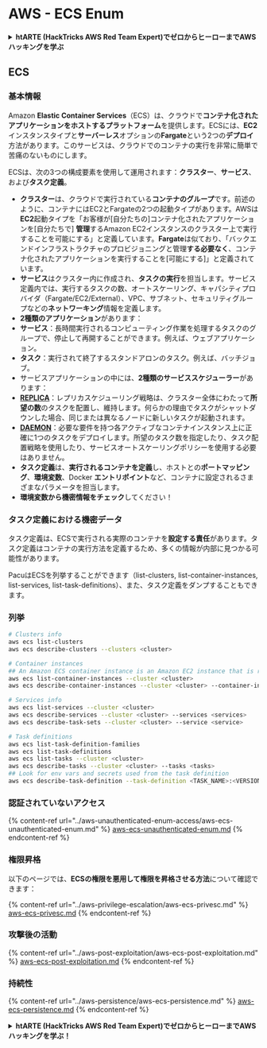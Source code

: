 # AWS - ECS Enum

<details>

<summary><strong>htARTE (HackTricks AWS Red Team Expert)でゼロからヒーローまでAWSハッキングを学ぶ</strong></summary>

HackTricksをサポートする他の方法:

* **HackTricksにあなたの会社を広告したい**、または**HackTricksをPDFでダウンロードしたい**場合は、[**サブスクリプションプラン**](https://github.com/sponsors/carlospolop)をチェックしてください！
* [**公式PEASS & HackTricksグッズ**](https://peass.creator-spring.com)を入手する
* [**The PEASS Family**](https://opensea.io/collection/the-peass-family)を発見し、独占的な[**NFTs**](https://opensea.io/collection/the-peass-family)のコレクションをチェックする
* 💬 [**Discordグループ**](https://discord.gg/hRep4RUj7f)に**参加する**か、[**テレグラムグループ**](https://t.me/peass)に参加するか、**Twitter** 🐦 [**@carlospolopm**](https://twitter.com/carlospolopm)で**フォローする**。
* **HackTricks**の[**GitHubリポジトリ**](https://github.com/carlospolop/hacktricks)と[**HackTricks Cloud**](https://github.com/carlospolop/hacktricks-cloud)にPRを提出して、あなたのハッキングのコツを共有する。

</details>

## ECS

### 基本情報

Amazon **Elastic Container Services**（ECS）は、クラウドで**コンテナ化されたアプリケーションをホストするプラットフォーム**を提供します。ECSには、**EC2**インスタンスタイプと**サーバーレス**オプションの**Fargate**という2つの**デプロイ**方法があります。このサービスは、クラウドでのコンテナの実行を非常に簡単で苦痛のないものにします。

ECSは、次の3つの構成要素を使用して運用されます：**クラスター**、**サービス**、および**タスク定義**。

* **クラスター**は、クラウドで実行されている**コンテナのグループ**です。前述のように、コンテナにはEC2とFargateの2つの起動タイプがあります。AWSは**EC2**起動タイプを「お客様が\[自分たちの\]コンテナ化されたアプリケーションを\[自分たちで\] **管理**するAmazon EC2インスタンスのクラスター上で実行することを可能にする」と定義しています。**Fargate**は似ており、「バックエンドインフラストラクチャのプロビジョニングと管理**する必要なく**、コンテナ化されたアプリケーションを実行することを\[可能にする\]」と定義されています。
* **サービス**はクラスター内に作成され、**タスクの実行**を担当します。サービス定義内では、実行するタスクの数、オートスケーリング、キャパシティプロバイダ（Fargate/EC2/External）、VPC、サブネット、セキュリティグループなどの**ネットワーキング**情報を定義します。
* **2種類のアプリケーション**があります：
* **サービス**：長時間実行されるコンピューティング作業を処理するタスクのグループで、停止して再開することができます。例えば、ウェブアプリケーション。
* **タスク**：実行されて終了するスタンドアロンのタスク。例えば、バッチジョブ。
* サービスアプリケーションの中には、**2種類のサービススケジューラー**があります：
* [**REPLICA**](https://docs.aws.amazon.com/AmazonECS/latest/developerguide/ecs\_services.html)：レプリカスケジューリング戦略は、クラスター全体にわたって**所望の数**のタスクを配置し、維持します。何らかの理由でタスクがシャットダウンした場合、同じまたは異なるノードに新しいタスクが起動されます。
* [**DAEMON**](https://docs.aws.amazon.com/AmazonECS/latest/developerguide/ecs\_services.html)：必要な要件を持つ各アクティブなコンテナインスタンス上に正確に1つのタスクをデプロイします。所望のタスク数を指定したり、タスク配置戦略を使用したり、サービスオートスケーリングポリシーを使用する必要はありません。
* **タスク定義**は、**実行されるコンテナを定義**し、ホストとの**ポートマッピング**、**環境変数**、Docker **エントリポイント**など、コンテナに設定されるさまざまなパラメータを担当します。
* **環境変数から機密情報をチェック**してください！

### タスク定義における機密データ

タスク定義は、ECSで実行される実際のコンテナを**設定する責任**があります。タスク定義はコンテナの実行方法を定義するため、多くの情報が内部に見つかる可能性があります。

PacuはECSを列挙することができます（list-clusters, list-container-instances, list-services, list-task-definitions）、また、タスク定義をダンプすることもできます。

### 列挙
```bash
# Clusters info
aws ecs list-clusters
aws ecs describe-clusters --clusters <cluster>

# Container instances
## An Amazon ECS container instance is an Amazon EC2 instance that is running the Amazon ECS container agent and has been registered into an Amazon ECS cluster.
aws ecs list-container-instances --cluster <cluster>
aws ecs describe-container-instances --cluster <cluster> --container-instances <container_instance_arn>

# Services info
aws ecs list-services --cluster <cluster>
aws ecs describe-services --cluster <cluster> --services <services>
aws ecs describe-task-sets --cluster <cluster> --service <service>

# Task definitions
aws ecs list-task-definition-families
aws ecs list-task-definitions
aws ecs list-tasks --cluster <cluster>
aws ecs describe-tasks --cluster <cluster> --tasks <tasks>
## Look for env vars and secrets used from the task definition
aws ecs describe-task-definition --task-definition <TASK_NAME>:<VERSION>
```
### 認証されていないアクセス

{% content-ref url="../aws-unauthenticated-enum-access/aws-ecs-unauthenticated-enum.md" %}
[aws-ecs-unauthenticated-enum.md](../aws-unauthenticated-enum-access/aws-ecs-unauthenticated-enum.md)
{% endcontent-ref %}

### 権限昇格

以下のページでは、**ECSの権限を悪用して権限を昇格させる方法**について確認できます：

{% content-ref url="../aws-privilege-escalation/aws-ecs-privesc.md" %}
[aws-ecs-privesc.md](../aws-privilege-escalation/aws-ecs-privesc.md)
{% endcontent-ref %}

### 攻撃後の活動

{% content-ref url="../aws-post-exploitation/aws-ecs-post-exploitation.md" %}
[aws-ecs-post-exploitation.md](../aws-post-exploitation/aws-ecs-post-exploitation.md)
{% endcontent-ref %}

### 持続性

{% content-ref url="../aws-persistence/aws-ecs-persistence.md" %}
[aws-ecs-persistence.md](../aws-persistence/aws-ecs-persistence.md)
{% endcontent-ref %}

<details>

<summary><strong>htARTE (HackTricks AWS Red Team Expert)で<strong>ゼロからヒーローまでAWSハッキングを学ぶ</strong></a><strong>！</strong></summary>

HackTricksをサポートする他の方法：

* **HackTricksにあなたの会社を広告したい**、または**HackTricksをPDFでダウンロードしたい**場合は、[**サブスクリプションプラン**](https://github.com/sponsors/carlospolop)をチェックしてください！
* [**公式のPEASS & HackTricksグッズ**](https://peass.creator-spring.com)を手に入れましょう。
* [**The PEASS Family**](https://opensea.io/collection/the-peass-family)を発見し、独占的な[**NFTs**](https://opensea.io/collection/the-peass-family)のコレクションをチェックしてください。
* 💬 [**Discordグループ**](https://discord.gg/hRep4RUj7f)に**参加する**か、[**テレグラムグループ**](https://t.me/peass)に参加するか、**Twitter** 🐦 [**@carlospolopm**](https://twitter.com/carlospolopm)で**フォロー**してください。
* [**HackTricks**](https://github.com/carlospolop/hacktricks)と[**HackTricks Cloud**](https://github.com/carlospolop/hacktricks-cloud)のgithubリポジトリにPRを提出して、あなたのハッキングのコツを**共有してください**。

</details>
